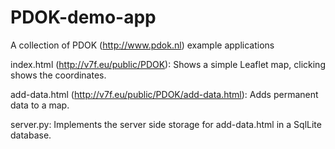 # PDOK-demo-app
A collection of PDOK (http://www.pdok.nl) example applications


index.html (http://v7f.eu/public/PDOK): Shows a simple Leaflet map, clicking shows the coordinates.


add-data.html (http://v7f.eu/public/PDOK/add-data.html): Adds permanent data to a map.


server.py: Implements the server side storage for add-data.html in a SqlLite database.
